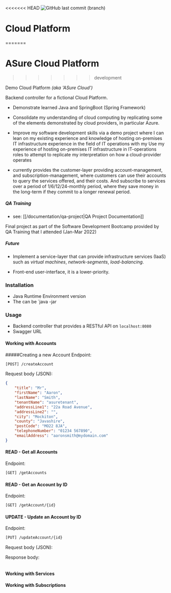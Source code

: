 <<<<<<< HEAD
![GitHub last commit (branch)](https://img.shields.io/github/last-commit/aaronsmith1203/cloudplatform/development)
# Cloud Platform 
=======
# ASure Cloud Platform
>>>>>>> development

Demo Cloud Platform *(aka 'ASure Cloud')*

Backend controller for a fictional Cloud Platform.
- Demonstrate learned Java and SpringBoot (Spring Framework)
- Consolidate my understanding of cloud computing by replicating some of the elements demonstrated by cloud providers, in particular Azure.
- Improve my software development skills via a demo project where I can lean on my existing experience and knowledge of hosting on-premises IT infrastructure experience in the field of IT operations with my 
Use my experience of hosting on-premises IT infrastructure in IT-operations roles to attempt to replicate my interpretation on how a cloud-provider operates

- currently provides the customer-layer providing account-management, and subscription-management, where customers can use their accounts to query the services offered, and their costs. And subscribe to services over a period of 1/6/12/24-monthly period, where they save money in the long-term if they commit to a longer renewal period.

##### QA Training
- see: [[/documentation/qa-project|QA Project Documentation]]

Final project as part of the Software Development Bootcamp provided by QA Training that I attended (Jan-Mar 2022)

##### Future

- Implement a service-layer that can provide infrastructure services (IaaS) such as *virtual machines*, *network-segments*, *load-balancing*.

- Front-end user-interface, it is a lower-priority.

### Installation
- Java Runtime Environment version
- The  can be `java -jar 

### Usage
- Backend controller that provides a RESTful API on `localhost:8080`
- Swagger URL

#### Working with Accounts
#####Creating a new Account
Endpoint:
```txt
[POST] /createAccount
```

Request body (JSON):
```json
{
    "title": "Mr",
    "firstName": "Aaron",
    "lastName": "Smith",
    "tenantName": "asuretenant",
    "addressLine1": "22a Road Avenue",
    "addressLine2": "",
    "city": "Mockiton",
    "county": "Javashire",
    "postCode": "MO22 8JA",
    "telephoneNumber": "01234 567890",
    "emailAddress": "aaronsmith@mydomain.com"
}
```

#### READ - Get all Accounts
Endpoint:
```txt
[GET] /getAccounts
```

#### READ - Get an Account by ID
Endpoint:
```txt
[GET] /getAccount/{id}
```

#### UPDATE - Update an Account by ID
Endpoint:
```txt
[PUT] /updateAccount/{id}
```
Request body (JSON):

Response body:
```
```

#### Working with Services

#### Working with Subscriptions
